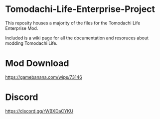 # Tomodachi-Life-Enterprise-Project
This reposity houses a majority of the files for the Tomodachi Life Enterprise Mod.

Included is a wiki page for all the documentation and resoruces about modding Tomodachi Life.

# Mod Download
https://gamebanana.com/wips/73146

# Discord
https://discord.gg/rWBXDaCYKU
